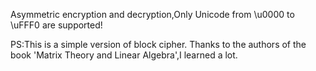 Asymmetric encryption and decryption,Only Unicode from \u0000 to \uFFF0 are supported!


PS:This is a simple version of block cipher. Thanks to the authors of the book 'Matrix Theory and Linear Algebra',I learned a lot.
